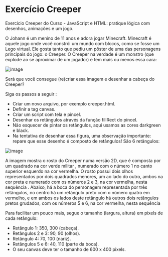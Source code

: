 # Exercício Creeper
Exercício Creeper do Curso - JavaScript e HTML: pratique lógica com desenhos, animações e um jogo.

O Johann é um menino de 11 anos e adora jogar Minecraft. Minecraft é aquele jogo onde você constrói um mundo com blocos, como se fosse um Lego virtual. Ele gosta tanto que pediu um pôster de uma das personagens principais do jogo: o Creeper. O Creeper na verdade é um monstro (que explode ao se aproximar de um jogador) e tem mais ou menos essa cara:

![image](https://github.com/paulateshima/projeto.creeper/assets/170154538/d50e6d56-9232-46c3-9d29-728131d8cb8e)

Será que você consegue (re)criar essa imagem e desenhar a cabeça do Creeper? 

Siga os passos a seguir :

* Criar um novo arquivo, por exemplo creeper.html.
* Definir a tag canvas.
* Criar um script com tela e pincel.
* Desenhar os retângulos através da função fillRect do pincel.
* Não esquecer de pintar os retângulos, aqui usamos as cores darkgreen e black.
* Na tentativa de desenhar essa figura, uma observação importante: repare que esse desenho é composto de retângulos! São 6 retângulos:

![image](https://github.com/paulateshima/projeto.creeper/assets/170154538/9ae7cb5a-0b67-49ad-9e95-b3f1cae49584)

A imagem mostra o rosto do Creeper numa versão 2D, que é composta por um quadrado na cor verde militar , numerado com o número 1 no canto superior esquerdo na cor vermelha. O rosto possui dois olhos representados por dois quadrados menores, um ao lado do outro, ambos na cor preta e numerado com os números 2 e 3, na cor vermelha, nesta sequência . Abaixo, há a boca do personagem representada por três retângulos, no centro há um retângulo preto com o número quatro em vermelho, e em ambos os lados deste retângulo há outros dois retângulos pretos grudados, com os números 5 e 6, na cor vermelha, nesta sequência

Para facilitar um pouco mais, segue o tamanho (largura, altura) em pixels de cada retângulo:

* Retângulo 1: 350, 300 (cabeça).
* Retângulos 2 e 3: 90, 90 (olhos).
* Retângulo 4: 70, 100 (nariz).
* Retângulos 5 e 6: 40, 110 (parte da boca).
* O seu canvas deve ter o tamanho de 600 x 400 pixels.


